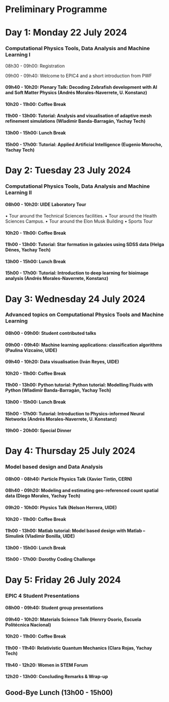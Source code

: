 # Preliminary Programme

# Day 1: Monday 22 July 2024
### Computational Physics Tools, Data Analysis and Machine Learning I

08h30 - 09h00: Registration

09h00 - 09h40: Welcome to EPIC4 and a short introduction from PWF

#### 09h40 - 10h20: Plenary Talk: Decoding Zebrafish development with AI and Soft Matter Physics (Andrés Morales-Naverrete, U. Konstanz)

#### 10h20 - 11h00: Coffee Break

#### 11h00 - 13h00: Tutorial: Analysis and visualisation of adaptive mesh refinement simulations (Wladimir Banda-Barragán, Yachay Tech)

#### 13h00 - 15h00: Lunch Break

#### 15h00 - 17h00: Tutorial: Applied Artificial Intelligence (Eugenio Morocho, Yachay Tech)

# Day 2: Tuesday 23 July 2024
### Computational Physics Tools, Data Analysis and Machine Learning II

#### 08h00 - 10h20: UIDE Laboratory Tour

•⁠ ⁠Tour around the Technical Sciences facilities.
•⁠ ⁠Tour around the Health Sciences Campus.
•⁠ ⁠Tour around the Elon Musk Building
•⁠ ⁠Sports Tour

#### 10h20 - 11h00: Coffee Break

#### 11h00 - 13h00: Tutorial: Star formation in galaxies using SDSS data (Helga Dénes, Yachay Tech)

#### 13h00 - 15h00: Lunch Break

#### 15h00 - 17h00: Tutorial: Introduction to deep learning for bioimage analysis (Andrés Morales-Naverrete, Konstanz)


# Day 3: Wednesday 24 July 2024
### Advanced topics on Computational Physics Tools and Machine Learning

#### 08h00 - 09h00: Student contributed talks

#### 09h00 - 09h40: Machine learning applications: classification algorithms (Paulina Vizcaíno, UIDE)

#### 09h40 - 10h20: Data visualisation (Iván Reyes, UIDE)

#### 10h20 - 11h00: Coffee Break

#### 11h00 - 13h00: Python tutorial: Python tutorial: Modelling Fluids with Python (Wladimir Banda-Barragán, Yachay Tech)

#### 13h00 - 15h00: Lunch Break

#### 15h00 - 17h00: Tutorial: Introduction to Physics-informed Neural Networks (Andrés Morales-Naverrete, U. Konstanz)

#### 19h00 - 20h00: Special Dinner


# Day 4: Thursday 25 July 2024
### Model based design and Data Analysis

#### 08h00 - 08h40: Particle Physics Talk (Xavier Tintin, CERN)

#### 08h40 - 09h20: Modeling and estimating geo-referenced count spatial data (Diego Morales, Yachay Tech)

#### 09h20 - 10h00: Physics Talk (Nelson Herrera, UIDE)

#### 10h20 - 11h00: Coffee Break

#### 11h00 - 13h00: Matlab tutorial: Model based design with Matlab – Simulink (Vladimir Bonilla, UIDE)

#### 13h00 - 15h00: Lunch Break

#### 15h00 - 17h00: Dorothy Coding Challenge


# Day 5: Friday 26 July 2024
### EPIC 4 Student Presentations

#### 08h00 - 09h40: Student group presentations

#### 09h40 - 10h20: Materials Science Talk (Henrry Osorio, Escuela Politécnica Nacional)

#### 10h20 - 11h00: Coffee Break

#### 11h00 - 11h40: Relativistic Quantum Mechanics (Clara Rojas, Yachay Tech)

#### 11h40 - 12h20: Women in STEM Forum

#### 12h20 - 13h00: Concluding Remarks & Wrap-up

## Good-Bye Lunch (13h00 - 15h00)

